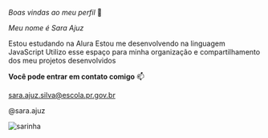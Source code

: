 _Boas vindas ao meu perfil_ 🌸

_Meu nome é Sara Ajuz_

Estou estudando na Alura
Estou me desenvolvendo na linguagem JavaScript
Utilizo esse espaço para minha organização e compartilhamento dos meu projetos desenvolvidos

**Você pode entrar em contato comigo** 📫

sara.ajuz.silva@escola.pr.gov.br

@sara.ajuz


![sarinha](https://github.com/user-attachments/assets/765ed7b3-b02e-4d5e-8afe-3357ce7acd5b)
